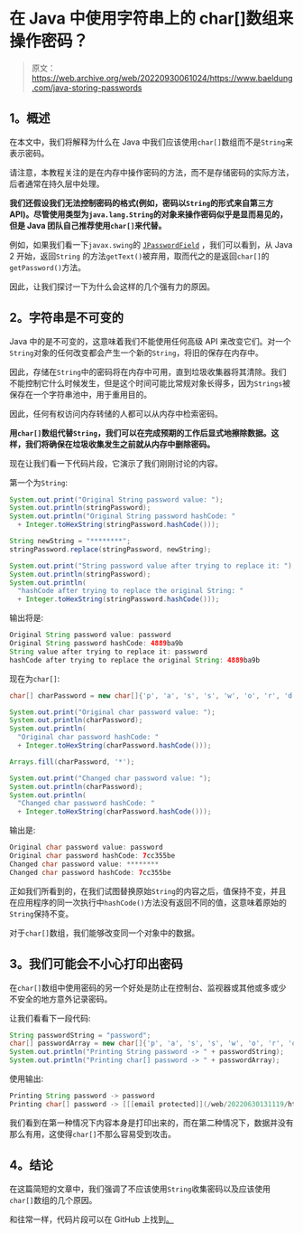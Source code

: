 # 在 Java 中使用字符串上的 char[]数组来操作密码？

> 原文：<https://web.archive.org/web/20220930061024/https://www.baeldung.com/java-storing-passwords>

## 1。概述

在本文中，我们将解释为什么在 Java 中我们应该使用`char[]`数组而不是`String`来表示密码。

请注意，本教程关注的是在内存中操作密码的方法，而不是存储密码的实际方法，后者通常在持久层中处理。

**我们还假设我们无法控制密码的格式(例如，密码以`String`的形式来自第三方 API)。尽管使用类型为`java.lang.String`的对象来操作密码似乎是显而易见的，但是 Java 团队自己推荐使用`char[]`来代替。**

例如，如果我们看一下`javax.swing`的 [`JPasswordField`](https://web.archive.org/web/20220630131119/https://docs.oracle.com/en/java/javase/11/docs/api/java.desktop/javax/swing/JPasswordField.html) ，我们可以看到，从 Java 2 开始，返回`String` 的方法`getText()`被弃用，取而代之的是返回`char[]`的`getPassword()`方法。

因此，让我们探讨一下为什么会这样的几个强有力的原因。

## 2。字符串是不可变的

Java 中的是不可变的，这意味着我们不能使用任何高级 API 来改变它们。对一个`String`对象的任何改变都会产生一个新的`String`，将旧的保存在内存中。

因此，存储在`String`中的密码将在内存中可用，直到垃圾收集器将其清除。我们不能控制它什么时候发生，但是这个时间可能比常规对象长得多，因为`Strings`被保存在一个字符串池中，用于重用目的。

因此，任何有权访问内存转储的人都可以从内存中检索密码。

**用`char[]`数组代替`String`，我们可以在完成预期的工作后显式地擦除数据。这样，我们将确保在垃圾收集发生之前就从内存中删除密码。**

现在让我们看一下代码片段，它演示了我们刚刚讨论的内容。

第一个为`String`:

```java
System.out.print("Original String password value: ");
System.out.println(stringPassword);
System.out.println("Original String password hashCode: "
  + Integer.toHexString(stringPassword.hashCode()));

String newString = "********";
stringPassword.replace(stringPassword, newString);

System.out.print("String password value after trying to replace it: ");
System.out.println(stringPassword);
System.out.println(
  "hashCode after trying to replace the original String: "
  + Integer.toHexString(stringPassword.hashCode()));
```

输出将是:

```java
Original String password value: password
Original String password hashCode: 4889ba9b
String value after trying to replace it: password
hashCode after trying to replace the original String: 4889ba9b
```

现在为`char[]`:

```java
char[] charPassword = new char[]{'p', 'a', 's', 's', 'w', 'o', 'r', 'd'};

System.out.print("Original char password value: ");
System.out.println(charPassword);
System.out.println(
  "Original char password hashCode: " 
  + Integer.toHexString(charPassword.hashCode()));

Arrays.fill(charPassword, '*');

System.out.print("Changed char password value: ");
System.out.println(charPassword);
System.out.println(
  "Changed char password hashCode: " 
  + Integer.toHexString(charPassword.hashCode()));
```

输出是:

```java
Original char password value: password
Original char password hashCode: 7cc355be
Changed char password value: ********
Changed char password hashCode: 7cc355be
```

正如我们所看到的，在我们试图替换原始`String`的内容之后，值保持不变，并且在应用程序的同一次执行中`hashCode()`方法没有返回不同的值，这意味着原始的`String`保持不变。

对于`char[]`数组，我们能够改变同一个对象中的数据。

## 3。我们可能会不小心打印出密码

在`char[]`数组中使用密码的另一个好处是防止在控制台、监视器或其他或多或少不安全的地方意外记录密码。

让我们看看下一段代码:

```java
String passwordString = "password";
char[] passwordArray = new char[]{'p', 'a', 's', 's', 'w', 'o', 'r', 'd'};
System.out.println("Printing String password -> " + passwordString);
System.out.println("Printing char[] password -> " + passwordArray);
```

使用输出:

```java
Printing String password -> password
Printing char[] password -> [[[email protected]](/web/20220630131119/https://www.baeldung.com/cdn-cgi/l/email-protection)
```

我们看到在第一种情况下内容本身是打印出来的，而在第二种情况下，数据并没有那么有用，这使得`char[]`不那么容易受到攻击。

## 4。结论

在这篇简短的文章中，我们强调了不应该使用`String`收集密码以及应该使用`char[]`数组的几个原因。

和往常一样，代码片段可以在 GitHub 上找到[。](https://web.archive.org/web/20220630131119/https://github.com/eugenp/tutorials/tree/master/core-java-modules/core-java-strings)